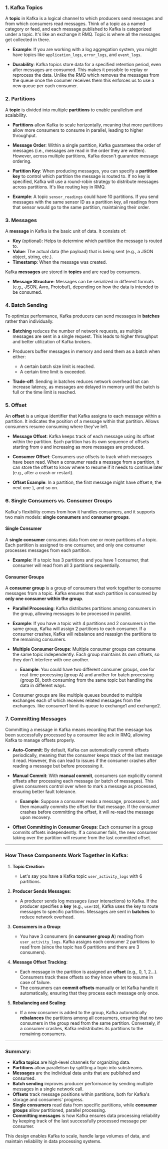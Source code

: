 
### **1. Kafka Topics**
A **topic** in Kafka is a logical channel to which producers send messages and from which consumers read messages. Think of a topic as a named category or feed, and each message published to Kafka is categorized under a topic. It's like an exchange it RMQ. Topic is where all the messages get collected in there.

- **Example**: If you are working with a log aggregation system, you might have topics like `application_logs`, `error_logs`, and `event_logs`.
  
- **Durability**: Kafka topics store data for a specified retention period, even after messages are consumed. This makes it possible to replay or reprocess the data. Unlike the RMQ which removes the messages from the queue once the cosumer receives them this enforces us to use a new queue per each consumer.

### **2. Partitions**
A **topic** is divided into multiple **partitions** to enable parallelism and scalability.

- **Partitions** allow Kafka to scale horizontally, meaning that more partitions allow more consumers to consume in parallel, leading to higher throughput.
  
- **Message Order**: Within a single partition, Kafka guarantees the order of messages (i.e., messages are read in the order they are written). However, across multiple partitions, Kafka doesn't guarantee message ordering.

- **Partition Key**: When producing messages, you can specify a **partition key** to control which partition the message is routed to. If no key is specified, Kafka will use a round-robin strategy to distribute messages across partitions. It's like routing key in RMQ.

- **Example**: A topic `sensor_readings` could have 10 partitions. If you send messages with the same sensor ID as a partition key, all readings from that sensor would go to the same partition, maintaining their order.

### **3. Messages**
A **message** in Kafka is the basic unit of data. It consists of:
   - **Key** (optional): Helps to determine which partition the message is routed to.
   - **Value**: The actual data (the payload) that is being sent (e.g., a JSON object, string, etc.).
   - **Timestamp**: When the message was created.
  
   Kafka **messages** are stored in **topics** and are read by consumers.

- **Message Structure**: Messages can be serialized in different formats (e.g., JSON, Avro, Protobuf), depending on how the data is intended to be consumed.

### **4. Batch Sending**
To optimize performance, Kafka producers can send messages in **batches** rather than individually.

- **Batching** reduces the number of network requests, as multiple messages are sent in a single request. This leads to higher throughput and better utilization of Kafka brokers.
  
- Producers buffer messages in memory and send them as a batch when either:
  - A certain batch size limit is reached.
  - A certain time limit is exceeded.

- **Trade-off**: Sending in batches reduces network overhead but can increase latency, as messages are delayed in memory until the batch is full or the time limit is reached.

### **5. Offset**
An **offset** is a unique identifier that Kafka assigns to each message within a partition. It indicates the position of a message within that partition. Allows consumers resume consuming where they've left.

- **Message Offset**: Kafka keeps track of each message using its offset within the partition. Each partition has its own sequence of offsets starting from `0` and increasing as more messages are produced.

- **Consumer Offset**: Consumers use offsets to track which messages have been read. When a consumer reads a message from a partition, it can store the offset to know where to resume if it needs to continue later (e.g., after a crash or restart).

- **Offset Example**: In a partition, the first message might have offset `0`, the next one `1`, and so on.

### **6. Single Consumers vs. Consumer Groups**
Kafka's flexibility comes from how it handles consumers, and it supports two main models: **single consumers** and **consumer groups**.

#### **Single Consumer**
A **single consumer** consumes data from one or more partitions of a topic. Each partition is assigned to one consumer, and only one consumer processes messages from each partition.

- **Example**: If a topic has 3 partitions and you have 1 consumer, that consumer will read from all 3 partitions sequentially.
  
#### **Consumer Groups**
A **consumer group** is a group of consumers that work together to consume messages from a topic. Kafka ensures that each partition is consumed by **only one consumer within the group**.

- **Parallel Processing**: Kafka distributes partitions among consumers in the group, allowing messages to be processed in parallel.
  
- **Example**: If you have a topic with 4 partitions and 2 consumers in the same group, Kafka will assign 2 partitions to each consumer. If a consumer crashes, Kafka will rebalance and reassign the partitions to the remaining consumers.

- **Multiple Consumer Groups**: Multiple consumer groups can consume the same topic independently. Each group maintains its own offsets, so they don't interfere with one another.
  - **Example**: You could have two different consumer groups, one for real-time processing (group A) and another for batch processing (group B), both consuming from the same topic but handling the data in different ways.

- Consumer groups are like multiple queues bounded to multiple exchanges each of which receives related messages from the exchanges. like consumer1 bind its queue to exchange1 and exchange2.

### **7. Committing Messages**
Committing a message in Kafka means recording that the message has been successfully processed by a consumer like ack in RMQ, allowing Kafka to manage offsets properly.

- **Auto-Commit**: By default, Kafka can automatically commit offsets periodically, meaning that the consumer keeps track of the last message it read. However, this can lead to issues if the consumer crashes after reading a message but before processing it.

- **Manual Commit**: With **manual commit**, consumers can explicitly commit offsets after processing each message (or batch of messages). This gives consumers control over when to mark a message as processed, ensuring better fault tolerance.
  
  - **Example**: Suppose a consumer reads a message, processes it, and then manually commits the offset for that message. If the consumer crashes before committing the offset, it will re-read the message upon recovery.

- **Offset Committing in Consumer Groups**: Each consumer in a group commits offsets independently. If a consumer fails, the new consumer taking over the partition will resume from the last committed offset.

---

### **How These Components Work Together in Kafka**:

1. **Topic Creation**:
   - Let's say you have a Kafka topic `user_activity_logs` with 6 partitions.
   
2. **Producer Sends Messages**:
   - A producer sends log messages (user interactions) to Kafka. If the producer specifies a **key** (e.g., `userID`), Kafka uses the key to route messages to specific partitions. Messages are sent in **batches** to reduce network overhead.

3. **Consumers in a Group**:
   - You have 3 consumers (in **consumer group A**) reading from `user_activity_logs`. Kafka assigns each consumer 2 partitions to read from (since the topic has 6 partitions and there are 3 consumers).

4. **Message Offset Tracking**:
   - Each message in the partition is assigned an **offset** (e.g., 0, 1, 2...). Consumers track these offsets so they know where to resume in case of failure.
   - The consumers can **commit offsets** manually or let Kafka handle it automatically, ensuring that they process each message only once.

5. **Rebalancing and Scaling**:
   - If a new consumer is added to the group, Kafka automatically **rebalances** the partitions among all consumers, ensuring that no two consumers in the group read from the same partition. Conversely, if a consumer crashes, Kafka redistributes its partitions to the remaining consumers.

---

### **Summary**:
- **Kafka topics** are high-level channels for organizing data.
- **Partitions** allow parallelism by splitting a topic into substreams.
- **Messages** are the individual data units that are published and consumed.
- **Batch sending** improves producer performance by sending multiple messages in a single network call.
- **Offsets** track message positions within partitions, both for Kafka's storage and consumers' progress.
- **Single consumers** read data from specific partitions, while **consumer groups** allow partitioned, parallel processing.
- **Committing messages** is how Kafka ensures data processing reliability by keeping track of the last successfully processed message per consumer.

This design enables Kafka to scale, handle large volumes of data, and maintain reliability in data processing systems.